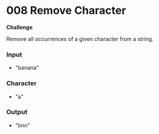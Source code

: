 # 008 Remove Character

**Challenge**

Remove all occurrences of a given character from a string.

### Input

- "banana"

### Character

- "a"

### Output

- "bnn"
